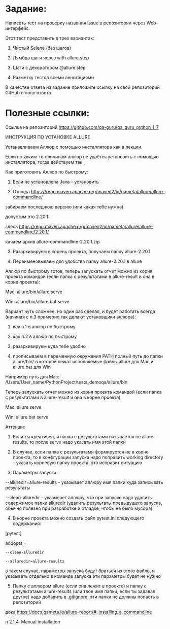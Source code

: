 # Задание:
Написать тест на проверку названия Issue в репозитории через Web-интерфейс.



Этот тест представить в трех вариантах:

1. Чистый Selene (без шагов)

2. Лямбда шаги через with allure.step

3. Шаги с декоратором @allure.step

4. Разметку тестов всеми аннотациями

В качестве ответа на задание приложите ссылку на свой репозиторий GitHub в поле ответа

# Полезные ссылки:
Ссылка на репозиторий https://github.com/qa-guru/qa_guru_python_1_7


ИНСТРУКЦИЯ ПО УСТАНОВКЕ ALLURE


Устанавливаем Аллюр с помощью инсталлятора как в лекции.

Если по каким-то причинам аллюр не удаётся установить с помощью инсталлятора, тогда действуем так:



Как приготовить Аллюр по быстрому:

1. Если не установлена Java - установить

2. Отсюда https://repo.maven.apache.org/maven2/io/qameta/allure/allure-commandline/

забираем последнюю версию (или какая тебе нужна)

допустим это 2.20.1:

здесь https://repo.maven.apache.org/maven2/io/qameta/allure/allure-commandline/2.20.1/

качаем архив allure-commandline-2.20.1.zip

3. Разархивируем в корень проекта, получаем папку allure-2.20.1

4. Переименовываем для удобства папку allure-2.20.1 в allure

Аллюр по быстрому готов, теперь запускать отчет можно из корня проекта командой (если папка с результатами в allure-result и она в корне проекта):

Mac: allure/bin/allure serve

Win: allure/bin/allure.bat serve


Вариант чуть сложнее, но один раз сделал, и будет работать всегда (начиная с п.3 примерно так делают установщики аллюра):


1. как п.1 в аллюр по быстрому

2. как п.2 в аллюр по быстрому

3. разархивируем куда тебе удобно

4. прописываем в переменную окружения PATH полный путь до папки allure/bin/ в которой лежат исполняемые файлы allure для Mac и allure.bat для Win

Например путь для Mac: /Users/User_name/PythonProject/tests_demoqa/allure/bin

Теперь запускать отчет можно из корня проекта командой (если папка с результатами в allure-result и она в корне проекта):

Mac: allure serve

Win: allure.bat serve


Аттеншн:

1. Если ты креативен, и папка с результатами называется не allure-results, то после serve надо указать имя этой папки

2. В случае, если папка с результатами формируется не в корне проекта, то в конфгурации запуска надо поправить working directory - указать корневую папку проекта, это исправит ситуацию

3. Параметры запуска:

--alluredir=allure-results - указывает аллюру имя папки куда записывать результаты

--clean-alluredir - указывает аллюру, что при запуске надо удалить содержимое папки alluredir (удалить результаты предыдущего запуска, обычно полезно при разработке и отладке, чтобы не было мусора)

4. В корне проекта можно создать файл pytest.ini следующего содержания:

[pytest]

addopts =

    --clean-alluredir

    --alluredir=allure-results

в таком случае, параметры запуска будут браться из этого файла, и указывать отдельно в команде запуска эти параметры будет не нужно 

5. Папку  с аллюром allure (если она лежит в проекте) и папку с результатами allure-results (или твое имя папки, если ты задавал другое) надо добавить в .gitignore, эти папки не должны попасть в репозиторий

дока https://docs.qameta.io/allure-report/#_installing_a_commandline

п 2.1.4. Manual installation